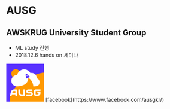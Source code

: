 # AUSG

## AWSKRUG University Student Group

- ML study 진행
- 2018.12.6 hands on 세미나 

<img src="./image/101.png" width="20%"> 
[facebook](https://www.facebook.com/ausgkr/)
